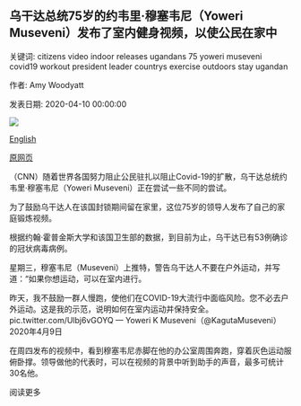 ## 乌干达总统75岁的约韦里·穆塞韦尼（Yoweri Museveni）发布了室内健身视频，以使公民在家中

关键词: citizens video indoor releases ugandans 75 yoweri museveni covid19 workout president leader countrys exercise outdoors stay ugandan

作者: Amy Woodyatt

发表日期: 2020-04-10 00:00:00

![](https://cdn.cnn.com/cnnnext/dam/assets/200410070338-01-yoweri-museveni-covid-workout-0409-super-tease.jpg)

[English](Ugandan%20President%20Yoweri%20Museveni%2C%2075%2C%20releases%20indoor%20workout%20video%20to%20keep%20citizens%20at%20home.md)

[原网页](https://edition.cnn.com/2020/04/10/africa/uganda-president-work-out-video-intl-scli/index.html)

（CNN）随着世界各国努力阻止公民驻扎以阻止Covid-19的扩散，乌干达总统约韦里·穆塞韦尼（Yoweri Museveni）正在尝试一些不同的尝试。

为了鼓励乌干达人在该国封锁期间留在家里，这位75岁的领导人发布了自己的家庭锻炼视频。

根据约翰·霍普金斯大学和该国卫生部的数据，到目前为止，乌干达已有53例确诊的冠状病毒病例。

星期三，穆塞韦尼（Museveni）上推特，警告乌干达人不要在户外运动，并写道：“如果你想运动，可以在室内进行。

昨天，我不鼓励一群人慢跑，使他们在COVID-19大流行中面临风险。您不必去户外运动。这是我的示范，说明如何在室内运动并保持安全。 pic.twitter.com/Ulbj6vGOYQ — Yoweri K Museveni（@KagutaMuseveni）2020年4月9日

在周四发布的视频中，看到穆塞韦尼赤脚在他的办公室周围奔跑，穿着灰色运动服俯卧撑。领导做他的代表时，可以在视频的背景中听到助手的声音，最多可统计30名他。

阅读更多